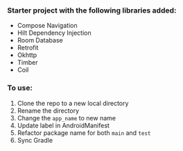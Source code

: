 ### Starter project with the following libraries added:
* Compose Navigation
* Hilt Dependency Injection
* Room Database
* Retrofit
* Okhttp
* Timber
* Coil

### To use:
1. Clone the repo to a new local directory
2. Rename the directory
3. Change the `app_name` to new name
4. Update label in AndroidManifest
5. Refactor package name for both `main` and `test`
6. Sync Gradle
